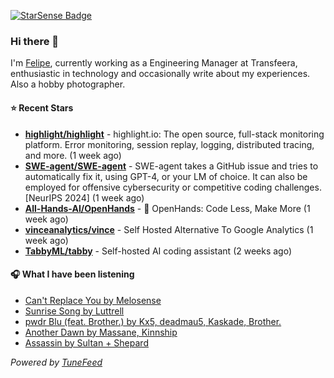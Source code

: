 <a href="https://starsense.app/developer-types" target="_blank"><img src="https://starsense.app/api/badge/?user=valtlfelipe" alt="StarSense Badge"></a>

### Hi there 👋

I'm [Felipe](https://felipevm.com), currently working as a Engineering Manager at Transfeera, enthusiastic in technology and occasionally write about my experiences. Also a hobby photographer.

#### ⭐ Recent Stars
- **[highlight/highlight](https://github.com/highlight/highlight)** - highlight.io: The open source, full-stack monitoring platform. Error monitoring, session replay, logging, distributed tracing, and more. (1 week ago)
- **[SWE-agent/SWE-agent](https://github.com/SWE-agent/SWE-agent)** - SWE-agent takes a GitHub issue and tries to automatically fix it, using GPT-4, or your LM of choice. It can also be employed for offensive cybersecurity or competitive coding challenges. [NeurIPS 2024]  (1 week ago)
- **[All-Hands-AI/OpenHands](https://github.com/All-Hands-AI/OpenHands)** - 🙌 OpenHands: Code Less, Make More (1 week ago)
- **[vinceanalytics/vince](https://github.com/vinceanalytics/vince)** - Self Hosted Alternative To Google Analytics (1 week ago)
- **[TabbyML/tabby](https://github.com/TabbyML/tabby)** - Self-hosted AI coding assistant (2 weeks ago)

#### 🎧 What I have been listening
- [Can&#39;t Replace You by Melosense](https://open.spotify.com/track/2hF8PIGeIqcSIwGlQCwpwo)
- [Sunrise Song by Luttrell](https://open.spotify.com/track/2gsa8ffLRpj0QrgsTWdJxF)
- [pwdr Blu (feat. Brother.) by Kx5, deadmau5, Kaskade, Brother.](https://open.spotify.com/track/6HIAIAWnanFhBtmIjtAtAr)
- [Another Dawn by Massane, Kinnship](https://open.spotify.com/track/77yuMisqclmt9pq5MnrxRA)
- [Assassin by Sultan &#43; Shepard](https://open.spotify.com/track/2wLkOJ9pwMu0kfV5tlPDUp)

_Powered by [TuneFeed](https://tunefeed.app?ref=github.com)_


